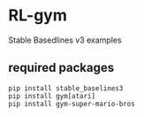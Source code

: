 # RL-gym
Stable Basedlines v3 examples

## required packages
`pip install stable_baselines3`<br>
`pip install gym[atari]`<br>
`pip install gym-super-mario-bros`<br>
